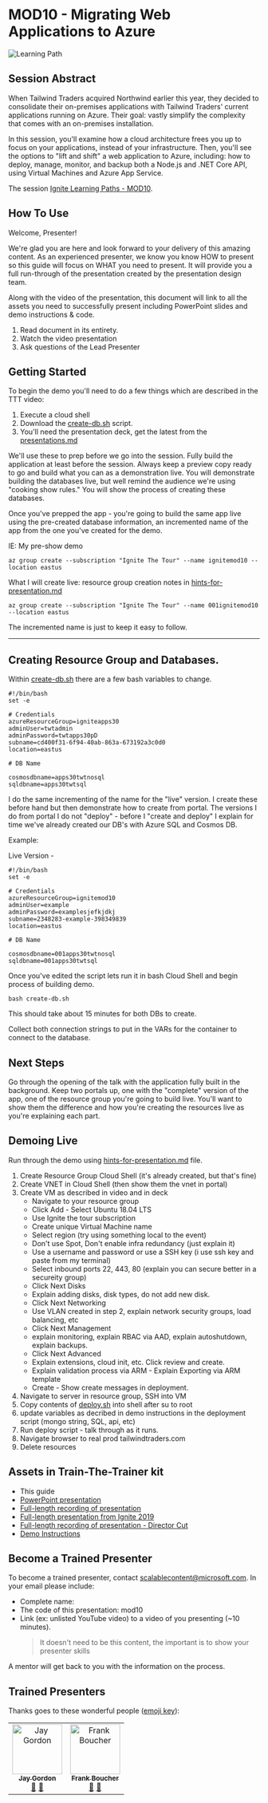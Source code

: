# MOD10 - Migrating Web Applications to Azure 

![Learning Path](https://img.shields.io/badge/Learning%20Path-MOD-fe5e00?logo=microsoft)  

## Session Abstract

When Tailwind Traders acquired Northwind earlier this year, they decided to consolidate their on-premises applications with Tailwind Traders' current applications running on Azure. Their goal: vastly simplify the complexity that comes with an on-premises installation.

In this session, you'll examine how a cloud architecture frees you up to focus on your applications, instead of your infrastructure. Then, you'll see the options to "lift and shift" a web application to Azure, including: how to deploy, manage, monitor, and backup both a Node.js and .NET Core API, using Virtual Machines and Azure App Service.


The session [Ignite Learning Paths - MOD10](https://github.com/microsoft/ignite-learning-paths/tree/master/mod/mod10).

## How To Use

Welcome, Presenter! 

We're glad you are here and look forward to your delivery of this amazing content. As an experienced presenter, we know you know HOW to present so this guide will focus on WHAT you need to present. It will provide you a full run-through of the presentation created by the presentation design team. 

Along with the video of the presentation, this document will link to all the assets you need to successfully present including PowerPoint slides and demo instructions &
code.

1.  Read document in its entirety.
2.  Watch the video presentation
3.  Ask questions of the Lead Presenter

## Getting Started

To begin the demo you'll need to do a few things which are described in the TTT video:

1. Execute a cloud shell
2. Download the [create-db.sh](https://github.com/microsoft/ignite-learning-paths/blob/master/mod/mod10/create-db.sh) script.
3. You'll need the presentation deck, get the latest from the [presentations.md](presentations.md)

We'll use these to prep before we go into the session.  Fully build the application at least before the session. Always keep a preview copy ready to go and build what you can as a demonstration live.  You will demonstrate building the databases live, but well remind the audience we're using "cooking show rules."  You will show the process of creating these databases.

Once you've prepped the app - you're going to build the same app live using the pre-created database information, an incremented name of the app from the one you've created for the demo.

IE: My pre-show demo 

```
az group create --subscription "Ignite The Tour" --name ignitemod10 --location eastus
```

What I will create live: resource group creation notes in [hints-for-presentation.md](hints-for-presentation.md)

```
az group create --subscription "Ignite The Tour" --name 001ignitemod10 --location eastus
```

The incremented name is just to keep it easy to follow.

---

## Creating Resource Group and Databases.

Within [create-db.sh](https://github.com/microsoft/ignite-learning-paths/blob/master/apps/apps30/create-db.sh) there are a few bash variables to change.

```
#!/bin/bash
set -e

# Credentials
azureResourceGroup=igniteapps30
adminUser=twtadmin
adminPassword=twtapps30pD
subname=cd400f31-6f94-40ab-863a-673192a3c0d0
location=eastus

# DB Name

cosmosdbname=apps30twtnosql
sqldbname=apps30twtsql
```

I do the same incrementing of the name for the "live" version.  I create these before hand but then demonstrate how to create from portal.  The versions I do from portal I do not "deploy" - before I "create and deploy" I explain for time we've already created our DB's with Azure SQL and Cosmos DB.

Example:

Live Version - 

```
#!/bin/bash
set -e

# Credentials
azureResourceGroup=ignitemod10
adminUser=example
adminPassword=examplesjefkjdkj
subname=2348283-example-398349839
location=eastus

# DB Name

cosmosdbname=001apps30twtnosql
sqldbname=001apps30twtsql
```

Once you've edited the script lets run it in bash Cloud Shell and begin process of building demo.

```
bash create-db.sh
```

This should take about 15 minutes for both DBs to create.

Collect both connection strings to put in the VARs for the container to connect to the database.

## Next Steps

Go through the opening of the talk with the application fully built in the background.  Keep two portals up, one with the "complete" version of the app, one of the resource group you're going to build live.  You'll want to show them the difference and how you're creating the resources live as you're explaining each part.

## Demoing Live


Run through the demo using [hints-for-presentation.md](hints-for-presentation.md) file.

1. Create Resource Group Cloud Shell (it's already created, but that's fine)
2. Create VNET in Cloud Shell (then show them the vnet in portal)
3. Create VM as described in video and in deck
    * Navigate to your resource group
    * Click Add - Select Ubuntu 18.04 LTS
    * Use Ignite the tour subscription
    * Create unique Virtual Machine name
    * Select region (try using something local to the event)
    * Don't use Spot, Don't enable infra redundancy (just explain it)
    * Use a username and password or use a SSH key (i use ssh key and paste from my terminal)
    * Select inbound ports 22, 443, 80 (explain you can secure better in a secureity group)
    * Click Next Disks
    * Explain adding disks, disk types, do not add new disk.
    * Click Next Networking
    * Use VLAN created in step 2, explain network security groups, load balancing, etc
    * Click Next Management  
    * explain monitoring, explain RBAC via AAD, explain autoshutdown, explain backups.
    * Click Next Advanced  
    * Explain extensions, cloud init, etc.  Click review and create.
    * Explain validation process via ARM - Explain Exporting via ARM template
    * Create - Show create messages in deployment.
4. Navigate to server in resource group, SSH into VM
5. Copy contents of [deploy.sh](deploy.sh) into shell after su to root
6. update variables as decribed in demo instructions in the deployment script (mongo string, SQL, api, etc)
7. Run deploy script - talk through as it runs.
8. Navigate browser to real prod tailwindtraders.com
9. Delete resources

## Assets in Train-The-Trainer kit

- This guide
- [PowerPoint presentation](https://globaleventcdn.blob.core.windows.net/assets/mod/mod10/mod10.pptx)
- [Full-length recording of presentation](https://globaleventcdn.blob.core.windows.net/assets/mod/mod10/mitt-mod10-dry-run.mp4)
- [Full-length presentation from Ignite 2019](https://myignite.techcommunity.microsoft.com/sessions/82988?source=speakerdetail)
- [Full-length recording of presentation - Director Cut](https://youtu.be/eczGFbKcT_A)
- [Demo Instructions](https://github.com/microsoft/ignite-learning-paths/tree/master/mod/mod10)
  

## Become a Trained Presenter

To become a trained presenter, contact [scalablecontent@microsoft.com](mailto:scalablecontent@microsoft.com). In your email please include:

- Complete name:
- The code of this presentation: mod10
- Link (ex: unlisted YouTube video) to a video of you presenting (~10 minutes). 
  > It doesn't need to be this content, the important is to show your presenter skills

A mentor will get back to you with the information on the process.

## Trained Presenters

Thanks goes to these wonderful people ([emoji key](https://allcontributors.org/docs/en/emoji-key)):

<!-- ALL-CONTRIBUTORS-LIST:START - Do not remove or modify this section -->
<!-- prettier-ignore -->

<table>
<tr>
    <td align="center"><a href="http://cloud5mins.com/">
        <img src="https://avatars1.githubusercontent.com/u/2974195?s=400&u=9ab103b405a40dfeec2302ff0fb7700685d66915&v=4/u/2404846?s=460&v=4" width="100px;" alt="Jay Gordon"/><br />
        <sub><b>Jay Gordon</b></sub></a><br />
            <a href="https://github.com/neilpeterson/ignite-tour-fy20/commits?author=jaydestro" title="talk">📢</a>
            <a href="https://github.com/neilpeterson/ignite-tour-fy20/commits?author=jaydestro" title="Documentation">📖</a> 
    </td>
    <td align="center"><a href="http://cloud5mins.com/">
        <img src="https://avatars2.githubusercontent.com/u/2404846?s=460&v=4" width="100px;" alt="Frank Boucher"/><br />
        <sub><b>Frank Boucher</b></sub></a><br />
            <a href="https://github.com/microsoft/ignite-learning-paths-training-mod/commits?author=FBoucher" title="talk">📢</a>
            <a href="https://github.com/microsoft/ignite-learning-paths-training-mod/commits?author=FBoucher" title="Documentation">📖</a> 
    </td>
</tr></table>

<!-- ALL-CONTRIBUTORS-LIST:END -->

